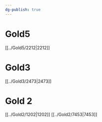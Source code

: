 ```yaml
---
dg-publish: true
---
```


# Gold5
[[../Gold5/2212|2212]]

# Gold3
[[../Gold3/2473|2473]]

# Gold 2
[[../Gold2/1202|1202]]
[[../Gold2/7453|7453]]